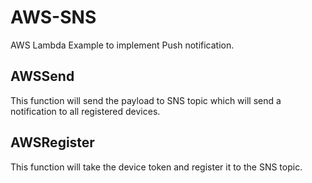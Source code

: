 # AWS-SNS
AWS Lambda Example to implement Push notification.


## AWSSend 
This function will send the payload to SNS topic which will send a notification to all registered devices.

## AWSRegister
This function will take the device token and register it to the SNS topic.
